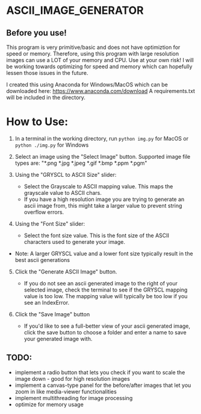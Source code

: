# ASCII_IMAGE_GENERATOR

## Before you use!
This program is very primitive/basic and does not have optimiztion for speed or memory. Therefore, using this program with large resolution images can use a LOT of your memory and CPU. Use at your own risk! I will be working towards optimizing for speed and memory which can hopefully lessen those issues in the future.

I created this using Anaconda for Windows/MacOS which can be downloaded here: https://www.anaconda.com/download
A requirements.txt will be included in the directory.

# How to Use: 
1. In a terminal in the working directory, run
```python img.py``` for MacOS 
or
```python ./img.py``` for Windows

2. Select an image using the "Select Image" button. Supported image file types are: "*.png *.jpg *.jpeg *.gif *.bmp *.ppm *.pgm"

3. Using the "GRYSCL to ASCII Size" slider: 
    - Select the Grayscale to ASCII mapping value. This maps the grayscale value to ASCII chars.
    - If you have a high resolution image you are trying to generate an ascii image from, this might take a larger value to prevent string overflow errors.

4. Using the "Font Size" slider:
    - Select the font size value. This is the font size of the ASCII characters used to generate your image.

* Note: A larger GRYSCL value and a lower font size typically result in the best ascii generations

5. Click the "Generate ASCII Image" button.
    - If you do not see an ascii generated image to the right of your selected image, check the terminal to see if the GRYSCL mapping value is too low. The mapping value will typically be too low if you see an IndexError.

6. Click the "Save Image" button
    - If you'd like to see a full-better view of your ascii generated image, click the save button to choose a folder and enter a name to save your generated image with.

## TODO: 
* implement a radio button that lets you check if you want to scale the image down - good for high resolution images
* implement a canvas-type panel for the before/after images that let you zoom in like media-viewer functionalities
* implement multithreading for image processing
* optimize for memory usage